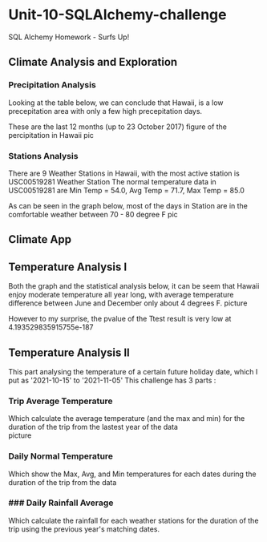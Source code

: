 # Unit-10-SQLAlchemy-challenge
SQL Alchemy Homework - Surfs Up!

## Climate Analysis and Exploration
### Precipitation Analysis
Looking at the table below, we can conclude that Hawaii, is a low precepitation area with only a few high precepitation days. 

These are the last 12 months (up to 23 October 2017) figure of the percipitation in Hawaii 
pic

### Stations Analysis
There are 9 Weather Stations in Hawaii, with the most active station is USC00519281 Weather Station
The normal temperature data in USC00519281 are Min Temp = 54.0, Avg Temp = 71.7, Max Temp = 85.0

As can be seen in the graph below, most of the days in Station are in the comfortable weather between 70 - 80 degree F
pic

## Climate App


## Temperature Analysis I
Both the graph and the statistical analysis below, it can be seem that Hawaii enjoy moderate temperature all year long, 
with average temperature difference between June and December only about 4 degrees F.
picture 

However to my surprise, the pvalue of the Ttest result is very low at 4.193529835915755e-187 

## Temperature Analysis II
This part analysing the temperature of a certain future holiday date, which I put as '2021-10-15' to '2021-11-05'
This challenge has 3 parts :
### Trip Average Temperature
Which calculate the average temperature (and the max and min) for the duration of the trip from the lastest year of the data   
picture 

### Daily Normal Temperature
Which show the Max, Avg, and Min temperatures for each dates during the duration of the trip from the data 

### ### Daily Rainfall Average
Which calculate the rainfall for each weather stations for the duration of the trip using the previous year's matching dates.



